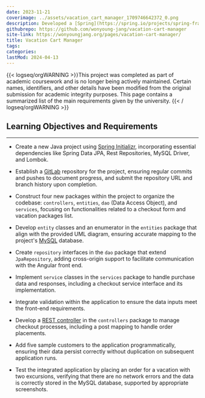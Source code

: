 ```yaml
---
date: 2023-11-21
coverimage: ../assets/vacation_cart_manager_1709746642372_0.png
description: Developed a [Spring](https://spring.io/projects/spring-framework) Java backend for a travel agency's web app, interfacing with an existing [Angular](https://angular.io/)  front end, updating legacy systems.
githubrepo: https://github.com/wonyoung-jang/vacation-cart-manager
site-link: https://wonyoungjang.org/pages/vacation-cart-manager/
title: Vacation Cart Manager
tags:
categories:
lastMod: 2024-04-13
---
```

{{< logseq/orgWARNING >}}This project was completed as part of academic coursework and is no longer being actively maintained. Certain names, identifiers, and other details have been modified from the original submission for academic integrity purposes. This page contains a summarized list of the main requirements given by the university.
{{< / logseq/orgWARNING >}}

## Learning Objectives and Requirements
---

  + Create a new Java project using [Spring Initializr](https://start.spring.io/), incorporating essential dependencies like Spring Data JPA, Rest Repositories, MySQL Driver, and Lombok.

  + Establish a [GitLab](https://gitlab.com/) repository for the project, ensuring regular commits and pushes to document progress, and submit the repository URL and branch history upon completion.

  + Construct four new packages within the project to organize the codebase: `controllers`, `entities`, `dao` (Data Access Object), and `services`, focusing on functionalities related to a checkout form and vacation packages list.

  + Develop `entity` classes and an enumerator in the `entities` package that align with the provided UML diagram, ensuring accurate mapping to the project's [MySQL](https://www.mysql.com/) database.

  + Create `repository` interfaces in the `dao` package that extend `JpaRepository`, adding cross-origin support to facilitate communication with the Angular front end.

  + Implement `service` classes in the `services` package to handle purchase data and responses, including a checkout service interface and its implementation.

  + Integrate validation within the application to ensure the data inputs meet the front-end requirements.

  + Develop a [REST controller](https://github.com/spring-guides/tut-rest) in the `controllers` package to manage checkout processes, including a post mapping to handle order placements.

  + Add five sample customers to the application programmatically, ensuring their data persist correctly without duplication on subsequent application runs.

  + Test the integrated application by placing an order for a vacation with two excursions, verifying that there are no network errors and the data is correctly stored in the MySQL database, supported by appropriate screenshots.

